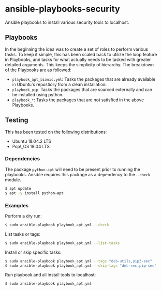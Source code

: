 # ansible-playbooks-security
Ansible playbooks to install various security tools to localhost.

## Playbooks
In the beginning the idea was to create a set of roles to perform various tasks. To keep it simple, this has been scaled back to utilize the loop feature in Playbooks, and tasks for what actually needs to be tasked with greater detailed arguments. This keeps the simplicity of hierarchy. The breakdown of the Playbooks are as followed:

  - `playbook_apt_bionic.yml`: Tasks the packages that are already available in Ubuntu's repostiory from a clean installation.
  - `playbook_pip`: Tasks the packages that are sourced externally and can be installed using python.
  - `playbook_*`: Tasks the packages that are not satisfied in the above Playbooks.

## Testing
This has been tested on the following distributions:
  - Ubuntu 18.04.2 LTS
  - Pop!_OS 18.04 LTS

### Dependencies
The package `python-apt` will need to be present prior to running the playbooks. Ansible requires this package as a dependency to the`--check` module.

```bash
$ apt update
$ apt -y install python-apt
```

### Examples
Perform a dry run:

```bash
$ sudo ansible-playbook playbook_apt.yml --check
```

List tasks or tags:
```bash
$ sudo ansible-playbook playbook_apt.yml --list-tasks
```

Install or skip specific tasks:
```bash
$ sudo ansible-playbook playbook_apt.yml --tags "deb-utils,pip3-sec"
$ sudo ansible-playbook playbook_apt.yml --skip-tags "deb-sec,pip-sec"
```

Run playbook and all install tools to localhost:

```bash
$ sudo ansible-playbook playbook_apt.yml
```
